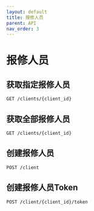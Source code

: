```yaml
---
layout: default
title: 报修人员
parent: API
nav_order: 3
---
```


# 报修人员



## 获取指定报修人员

```
GET /clients/{client_id}
```



## 获取全部报修人员

```
GET /clients/{client_id}
```



## 创建报修人员

```
POST /client
```



## 创建报修人员Token

```
POST /client/{client_id}/token
```
